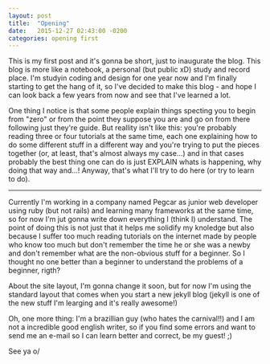 ```yaml
---
layout: post
title:  "Opening"
date:   2015-12-27 02:43:00 -0200
categories: opening first
---
```

This is my first post and it's gonna be short, just to inaugurate the blog. This blog is more like a notebook, a personal (but public xD) study and record place. I'm studyin coding and design for one year now and I'm finally starting to get the hang of it, so I've decided to make this blog - and hope I can look back a few years from now and see that I've learned a lot. 

One thing I notice is that some people explain things specting you to begin from "zero" or from the point they suppose you are and go on from there following just they're guide. But reallity isn't like this: you're probably reading three or four tutorials at the same time, each one explaining how to do some different stuff in a different way and you're trying to put the pieces together (or, at least, that's almost always my case...) and in that cases probably the best thing one can do is just EXPLAIN whats is happening, why doing that way and...! Anyway, that's what I'll try to do here (or try to learn to do).

---

Currently I'm working in a company named Pegcar as junior web developer using ruby (but not rails) and learning many frameworks at the same time, so for now I'm jut gonna write down everything I (think I) understand. The point of doing this is not just that it helps me solidify my knoledge but also because I suffer too much reading tutorials on the internet made by people who know too much but don't remember the time he or she was a newby and don't remember what are the non-obvious stuff for a beginner. So I thought no one better than a beginner to understand the problems of a beginner, rigth?

About the site layout, I'm gonna change it soon, but for now I'm using the standard layout that comes when you start a new jekyll blog (jekyll is one of the new stuff I'm learging and it's really awesome!)

Oh, one more thing: I'm a brazillian guy (who hates the carnival!!) and I am not a incredible good english writer, so if you find some errors and want to send me an e-mail so I can learn better and correct, be my guest! ;)

See ya o/